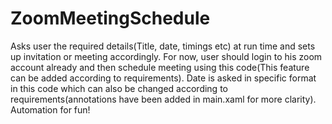 # ZoomMeetingSchedule
Asks user the required details(Title, date, timings etc) at run time and sets up invitation or meeting accordingly.
For now, user should login to his zoom account already and then schedule meeting using this code(This feature can be added according to requirements).
Date is asked in specific format in this code which can also be changed according to requirements(annotations have been added in main.xaml for more clarity).
Automation for fun!

